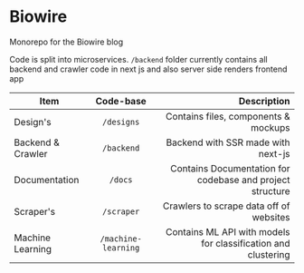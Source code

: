 # Biowire
Monorepo for the Biowire blog

Code is split into microservices. 
```/backend``` folder currently contains all backend and crawler code in next js and also server side renders frontend app

| Item   |      Code-base      |  Description |
|----------|:-------------:|------:|
| Design's |  ```/designs``` | Contains files, components & mockups |
| Backend & Crawler |    ```/backend```   |   Backend with SSR made with next-js |
| Documentation |  ```/docs``` | Contains Documentation for codebase and project structure |
| Scraper's |  ```/scraper``` | Crawlers to scrape data off of websites |
| Machine Learning |  ```/machine-learning``` | Contains ML API with models for classification and clustering |

